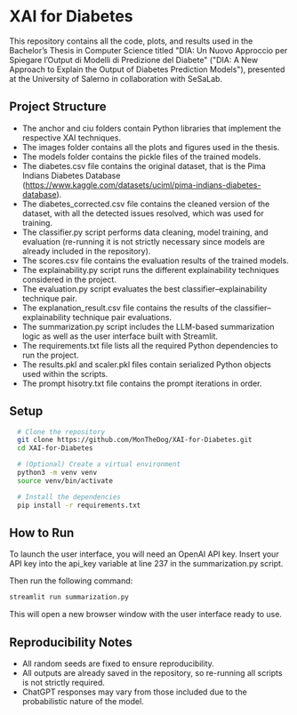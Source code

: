 # XAI for Diabetes
This repository contains all the code, plots, and results used in the Bachelor’s Thesis in Computer Science titled "DIA: Un Nuovo Approccio per Spiegare l’Output di Modelli di Predizione del Diabete" ("DIA: A New Approach to Explain the Output of Diabetes Prediction Models"), presented at the University of Salerno in collaboration with SeSaLab.

## Project Structure
- The anchor and ciu folders contain Python libraries that implement the respective XAI techniques.
- The images folder contains all the plots and figures used in the thesis.
- The models folder contains the pickle files of the trained models.
- The diabetes.csv file contains the original dataset, that is the Pima Indians Diabetes Database (https://www.kaggle.com/datasets/uciml/pima-indians-diabetes-database).
- The diabetes_corrected.csv file contains the cleaned version of the dataset, with all the detected issues resolved, which was used for training.
- The classifier.py script performs data cleaning, model training, and evaluation (re-running it is not strictly necessary since models are already included in the repository).
- The scores.csv file contains the evaluation results of the trained models.
- The explainability.py script runs the different explainability techniques considered in the project.
- The evaluation.py script evaluates the best classifier–explainability technique pair.
- The explanation_result.csv file contains the results of the classifier–explainability technique pair evaluations.
- The summarization.py script includes the LLM-based summarization logic as well as the user interface built with Streamlit.
- The requirements.txt file lists all the required Python dependencies to run the project.
- The results.pkl and scaler.pkl files contain serialized Python objects used within the scripts.
- The prompt hisotry.txt file contains the prompt iterations in order.

## Setup
```bash
  # Clone the repository
  git clone https://github.com/MonTheDog/XAI-for-Diabetes.git
  cd XAI-for-Diabetes

  # (Optional) Create a virtual environment
  python3 -m venv venv
  source venv/bin/activate

  # Install the dependencies
  pip install -r requirements.txt
```

## How to Run
To launch the user interface, you will need an OpenAI API key.
Insert your API key into the api_key variable at line 237 in the summarization.py script.

Then run the following command:
```bash 
streamlit run summarization.py
```

This will open a new browser window with the user interface ready to use.

## Reproducibility Notes
- All random seeds are fixed to ensure reproducibility.
- All outputs are already saved in the repository, so re-running all scripts is not strictly required.
- ChatGPT responses may vary from those included due to the probabilistic nature of the model.
